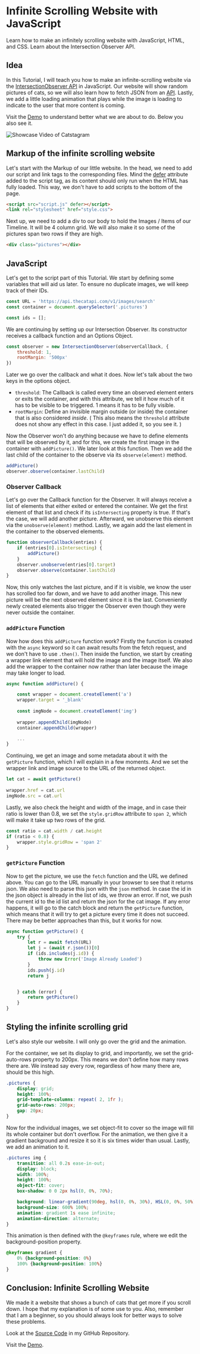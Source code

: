 # Infinite Scrolling Website with JavaScript

Learn how to make an infinitely scrolling website with JavaScript, HTML, and CSS. Learn about the Intersection Observer API.

## Idea

In this Tutorial, I will teach you how to make an infinite-scrolling website via the [IntersectionObserver API](https://developer.mozilla.org/en-US/docs/Web/API/Intersection_Observer_API) in JavaScript. Our website will show random pictures of cats, so we will also learn how to fetch JSON from an [API](https://thecatapi.com/). Lastly, we add a little loading animation that plays while the image is loading to indicate to the user that more content is coming.

Visit the [Demo](https://demos.maximmaeder.com/demo/catstragam/) to understand better what we are about to do. Below you also see it.

![Showcase Video of Catstagram](showcase.gif)

## Markup of the infinite scrolling website

Let's start with the Markup of our little website. In the head, we need to add our script and link tags to the corresponding files. Mind the [defer](https://developer.mozilla.org/en-US/docs/Web/HTML/Element/script#attr-defer) attribute added to the script tag, as its content should only run when the HTML has fully loaded. This way, we don't have to add scripts to the bottom of the page.

```HTML
<script src="script.js" defer></script>
<link rel="stylesheet" href="style.css">
```

Next up, we need to add a div to our body to hold the Images / Items of our Timeline. It will be 4 column grid. We will also make it so some of the pictures span two rows if they are high.

```HTML
<div class="pictures"></div>
```

## JavaScript

Let's get to the script part of this Tutorial. We start by defining some variables that will aid us later. To ensure no duplicate images, we will keep track of their IDs.

```js
const URL = 'https://api.thecatapi.com/v1/images/search'
const container = document.querySelector('.pictures')

const ids = [];
```

We are continuing by setting up our Intersection Observer. Its constructor receives a callback function and an Options Object.

```js
const observer = new IntersectionObserver(observerCallback, {
    threshold: 1,
    rootMargin: '500px'
})
```

Later we go over the callback and what it does. Now let's talk about the two keys in the options object.

- `threshold`: The Callback is called every time an observed element enters or exits the container, and with this attribute, we tell it how much of it has to be visible to be triggered. 1 means it has to be fully visible.
- `rootMargin`: Define an invisible margin outside (or inside) the container that is also considered *inside*. ( This also means the `threshold` attribute does not show any effect in this case. I just added it, so you see it. )

Now the Observer won't do anything because we have to define elements that will be observed by it, and for this, we create the first image in the container with `addPicture()`. We later look at this function. Then we add the last child of the container to the observe via its `observe(element)` method.

```js
addPicture()
observer.observe(container.lastChild)
```

### Observer Callback

Let's go over the Callback function for the Observer. It will always receive a list of elements that either exited or entered the container. We get the first element of that list and check if its `isIntersecting` property is true. If that's the case, we will add another picture. Afterward, we unobserve this element via the `unobserve(element)` method. Lastly, we again add the last element in the container to the observed elements.

```js
function observerCallback(entries) {
    if (entries[0].isIntersecting) {
        addPicture()
    }
    observer.unobserve(entries[0].target)
    observer.observe(container.lastChild)
}
```

Now, this only watches the last picture, and if it is visible, we know the user has scrolled too far down, and we have to add another image. This new picture will be the next observed element since it is the last. Conveniently newly created elements also trigger the Observer even though they were never outside the container.
    
### `addPicture` Function

Now how does this `addPicture` function work? Firstly the function is created with the `async` keyword so it can await results from the fetch request, and we don't have to use `.then()`. Then inside the function, we start by creating a wrapper link element that will hold the image and the image itself. We also add the wrapper to the container now rather than later because the image may take longer to load.

```js
async function addPicture() {

    const wrapper = document.createElement('a')
    wrapper.target = '_blank'
    
    const imgNode = document.createElement('img')
    
    wrapper.appendChild(imgNode)
    container.appendChild(wrapper)

    ...
}
```

Continuing, we get an image and some metadata about it with the `getPicture` function, which I will explain in a few moments. And we set the wrapper link and image source to the URL of the returned object.

```js
let cat = await getPicture()
    
wrapper.href = cat.url
imgNode.src = cat.url
```

Lastly, we also check the height and width of the image, and in case their ratio is lower than 0.8, we set the `style.gridRow` attribute to `span 2`, which will make it take up two rows of the grid.

```js
const ratio = cat.width / cat.height
if (ratio < 0.8) {
    wrapper.style.gridRow = 'span 2'
}
```

### `getPicture` Function

Now to get the picture, we use the `fetch` function and the URL we defined above. You can go to the URL manually in your browser to see that it returns json. We also need to parse this json with the `json` method. In case the id in the json object is already in the list of ids, we throw an error. If not, we push the current id to the id list and return the json for the cat image. If any error happens, it will go to the catch block and return the `getPicture` function, which means that it will try to get a picture every time it does not succeed. There may be better approaches than this, but it works for now.

```js
async function getPicture() {
    try {
        let r = await fetch(URL)
        let j = (await r.json())[0]
        if (ids.includes(j.id)) {
            throw new Error('Image Already Loaded')
        }
        ids.push(j.id)
        return j


    } catch (error) {
        return getPicture()
    }
}
```

## Styling the infinite scrolling grid

Let's also style our website. I will only go over the grid and the animation.

For the container, we set its display to grid, and importantly, we set the grid-auto-rows property to 200px. This means we don't define how many rows there are. We instead say every row, regardless of how many there are, should be this high.

```CSS
.pictures {
    display: grid;
    height: 100%;
    grid-template-columns: repeat( 2, 1fr );
    grid-auto-rows: 200px;
    gap: 20px;
}
```

Now for the individual images, we set object-fit to cover so the image will fill its whole container but don't overflow. For the animation, we then give it a gradient background and resize it so it is six times wider than usual. Lastly, we add an animation to it.

```CSS
.pictures img {
    transition: all 0.2s ease-in-out;
    display: block;
    width: 100%;
    height: 100%;
    object-fit: cover;
    box-shadow: 0 0 2px hsl(0, 0%, 70%);

    background: linear-gradient(90deg, hsl(0, 0%, 30%), HSL(0, 0%, 50%), HSL(0, 0%, 30%));
    background-size: 600% 100%;
    animation: gradient 1s ease infinite;
    animation-direction: alternate;
}
```

This animation is then defined with the `@keyframes` rule, where we edit the background-position property.

```CSS
@keyframes gradient {
    0% {background-position: 0%}
    100% {background-position: 100%}
}
```

## Conclusion: Infinite Scrolling Website

We made it a website that shows a bunch of cats that get more if you scroll down. I hope that my explanation is of some use to you. Also, remember that I am a beginner, so you should always look for better ways to solve these problems.

Look at the [Source Code](https://github.com/Maximinodotpy/articles) in my GitHub Repository.

Visit the [Demo](https://demos.maximmaeder.com/demo/catstragam/).